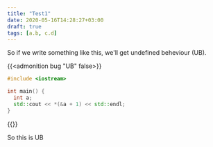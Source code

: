 ```yaml
---
title: "Test1"
date: 2020-05-16T14:28:27+03:00
draft: true
tags: [a.b, c.d]
---
```


So if we write something like this, we'll get undefined beheviour (UB).

{{<admonition bug "UB" false>}}
```cpp
#include <iostream>

int main() {
  int a;
  std::cout << *(&a + 1) << std::endl;
}
```
{{</admonition>}}

So this is UB

